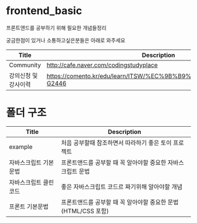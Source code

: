 # frontend_basic
프론트앤드를 공부하기 위해 필요한 개념들정리

궁금한점이 있거나 소통하고싶은분들은 아래로 와주세요

| Title    | Description                                    |
| ---------- | ---------------------------------------------- |
|Community        |http://cafe.naver.com/codingstudyplace          |
|강의신청 및 강사이력 | https://comento.kr/edu/learn/ITSW/%EC%9B%B9%EA%B0%9C%EB%B0%9C-G2446|


# 폴더 구조


| Title    | Description                                    |
| ---------- | ---------------------------------------------- |
|example       |처음 공부할때 참조하면서 따라하기 좋은 토이 프로젝트    |
|자바스크립트 기본문법      | 프론트앤드를 공부할 때 꼭 알아야할 중요한 자바스크립트 문법    |
|자바스크립트 클린코드      | 좋은 자바스크립트 코드르 짜기위해 알아야할 개념    |
|프론트 기본문법    | 프론트앤드를 공부할 때 꼭 알아야할 중요한 문법(HTML/CSS 포함)    |
